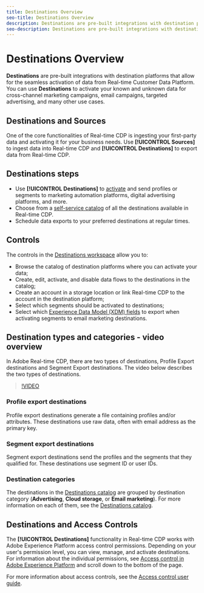 ```yaml
---
title: Destinations Overview
seo-title: Destinations Overview
description: Destinations are pre-built integrations with destination platforms that allow for the seamless activation of data from Real-time Customer Data Platform. You can use Destinations in the Adobe Real-time Customer Data Platform to activate your known and unknown data for cross-channel marketing campaigns, email campaigns, targeted advertising, and many other use cases.
seo-description: Destinations are pre-built integrations with destination platforms that allow for the seamless activation of data from Real-time Customer Data Platform. You can use Destinations in the Adobe Real-time Customer Data Platform to activate your known and unknown data for cross-channel marketing campaigns, email campaigns, targeted advertising, and many other use cases.
---
```


# Destinations Overview

**Destinations** are pre-built integrations with destination platforms that allow for the seamless activation of data from Real-time Customer Data Platform. You can use **Destinations** to activate your known and unknown data for cross-channel marketing campaigns, email campaigns, targeted advertising, and many other use cases.

## Destinations and Sources

One of the core functionalities of Real-time CDP is ingesting your first-party data and activating it for your business needs. Use **[!UICONTROL Sources]** to ingest data into Real-time CDP and **[!UICONTROL Destinations]** to export data from Real-time CDP. 

## Destinations steps

* Use **[!UICONTROL Destinations]** to [activate](/help/rtcdp/destinations/activate-destinations.md) and send profiles or segments to marketing automation platforms, digital advertising platforms, and more.
* Choose from a [self-service catalog](/help/rtcdp/destinations/destinations-catalog.md) of all the destinations available in Real-time CDP.
* Schedule data exports to your preferred destinations at regular times.

## Controls

The controls in the [Destinations workspace](/help/rtcdp/destinations/destinations-workspace.md) allow you to:

* Browse the catalog of destination platforms where you can activate your data;
* Create, edit, activate, and disable data flows to the destinations in the catalog;
* Create an account in a storage location or link Real-time CDP to the account in the destination platform;
* Select which segments should be activated to destinations;
* Select which [Experience Data Model (XDM) fields](https://www.adobe.io/apis/experienceplatform/home/xdm/xdmservices.html#!api-specification/markdown/narrative/technical_overview/schema_registry/xdm_system/xdm_system_in_experience_platform.md) to export when activating segments to email marketing destinations.

## Destination types and categories - video overview

In Adobe Real-time CDP, there are two types of destinations, Profile Export destinations and Segment Export destinations. The video below describes the two types of destinations. 

>[!VIDEO](https://video.tv.adobe.com/v/29707?quality=12)

### Profile export destinations

Profile export destinations generate a file containing profiles and/or attributes. These destinations use raw data, often with email address as the primary key.

### Segment export destinations

Segment export destinations send the profiles and the segments that they qualified for. These destinations use segment ID or user IDs.

### Destination categories

The destinations in the [Destinations catalog](/help/rtcdp/destinations/destinations-catalog.md) are grouped by destination category (**Advertising**, **Cloud storage**, or **Email marketing**). For more information on each of them, see the [Destinations catalog](/help/rtcdp/destinations/destinations-catalog.md).

## Destinations and Access Controls

The **[!UICONTROL Destinations]** functionality in Real-time CDP works with Adobe Experience Platform access control permissions. Depending on your user's permission level, you can view, manage, and activate destinations. For information about the individual permissions, see [Access control in Adobe Experience Platform](https://www.adobe.io/apis/experienceplatform/home/permissions-and-sandboxes/permissions-and-sandboxes.html#!api-specification/markdown/narrative/technical_overview/access-control/access-control-overview.md) and scroll down to the bottom of the page.

For more information about access controls, see the [Access control user guide](https://www.adobe.io/apis/experienceplatform/home/permissions-and-sandboxes/permissions-and-sandboxes.html#!api-specification/markdown/narrative/technical_overview/access-control/access-control-user-guide.md).
